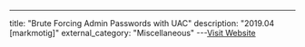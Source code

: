 ---
title: "Brute Forcing Admin Passwords with UAC"
description: "2019.04 [markmotig]"
external_category: "Miscellaneous"
---[Visit Website](https://medium.com/p/e711c551ad7e)

